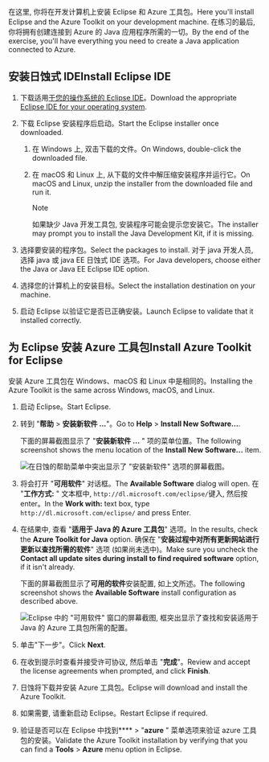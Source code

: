 <span data-ttu-id="b6ce2-101">在这里, 你将在开发计算机上安装 Eclipse 和 Azure 工具包。</span><span class="sxs-lookup"><span data-stu-id="b6ce2-101">Here you'll install Eclipse and the Azure Toolkit on your development machine.</span></span> <span data-ttu-id="b6ce2-102">在练习的最后, 你将拥有创建连接到 Azure 的 Java 应用程序所需的一切。</span><span class="sxs-lookup"><span data-stu-id="b6ce2-102">By the end of the exercise, you'll have everything you need to create a Java application connected to Azure.</span></span>

## <a name="install-eclipse-ide"></a><span data-ttu-id="b6ce2-103">安装日蚀式 IDE</span><span class="sxs-lookup"><span data-stu-id="b6ce2-103">Install Eclipse IDE</span></span>

1. <span data-ttu-id="b6ce2-104">下载适用[于您的操作系统的 Eclipse IDE](https://www.eclipse.org/downloads/packages/installer)。</span><span class="sxs-lookup"><span data-stu-id="b6ce2-104">Download the appropriate [Eclipse IDE for your operating system](https://www.eclipse.org/downloads/packages/installer).</span></span>

1. <span data-ttu-id="b6ce2-105">下载 Eclipse 安装程序后启动。</span><span class="sxs-lookup"><span data-stu-id="b6ce2-105">Start the Eclipse installer once downloaded.</span></span>

    1. <span data-ttu-id="b6ce2-106">在 Windows 上, 双击下载的文件。</span><span class="sxs-lookup"><span data-stu-id="b6ce2-106">On Windows, double-click the downloaded file.</span></span>

    1. <span data-ttu-id="b6ce2-107">在 macOS 和 Linux 上, 从下载的文件中解压缩安装程序并运行它。</span><span class="sxs-lookup"><span data-stu-id="b6ce2-107">On macOS and Linux, unzip the installer from the downloaded file and run it.</span></span>

        > [!NOTE]
        > <span data-ttu-id="b6ce2-108">如果缺少 Java 开发工具包, 安装程序可能会提示您安装它。</span><span class="sxs-lookup"><span data-stu-id="b6ce2-108">The installer may prompt you to install the Java Development Kit, if it is missing.</span></span>

1. <span data-ttu-id="b6ce2-109">选择要安装的程序包。</span><span class="sxs-lookup"><span data-stu-id="b6ce2-109">Select the packages to install.</span></span> <span data-ttu-id="b6ce2-110">对于 java 开发人员, 选择 java 或 java EE 日蚀式 IDE 选项。</span><span class="sxs-lookup"><span data-stu-id="b6ce2-110">For Java developers, choose either the Java or Java EE Eclipse IDE option.</span></span>

1. <span data-ttu-id="b6ce2-111">选择您的计算机上的安装目标。</span><span class="sxs-lookup"><span data-stu-id="b6ce2-111">Select the installation destination on your machine.</span></span>

1. <span data-ttu-id="b6ce2-112">启动 Eclipse 以验证它是否已正确安装。</span><span class="sxs-lookup"><span data-stu-id="b6ce2-112">Launch Eclipse to validate that it installed correctly.</span></span>

## <a name="install-azure-toolkit-for-eclipse"></a><span data-ttu-id="b6ce2-113">为 Eclipse 安装 Azure 工具包</span><span class="sxs-lookup"><span data-stu-id="b6ce2-113">Install Azure Toolkit for Eclipse</span></span>

<span data-ttu-id="b6ce2-114">安装 Azure 工具包在 Windows、macOS 和 Linux 中是相同的。</span><span class="sxs-lookup"><span data-stu-id="b6ce2-114">Installing the Azure Toolkit is the same across Windows, macOS, and Linux.</span></span>

1. <span data-ttu-id="b6ce2-115">启动 Eclipse。</span><span class="sxs-lookup"><span data-stu-id="b6ce2-115">Start Eclipse.</span></span>

1. <span data-ttu-id="b6ce2-116">转到 "**帮助** > **安装新软件 ...**"。</span><span class="sxs-lookup"><span data-stu-id="b6ce2-116">Go to **Help** > **Install New Software...**.</span></span>

    <span data-ttu-id="b6ce2-117">下面的屏幕截图显示了 "**安装新软件 ...** " 项的菜单位置。</span><span class="sxs-lookup"><span data-stu-id="b6ce2-117">The following screenshot shows the menu location of the **Install New Software...** item.</span></span>

    ![在日蚀的帮助菜单中突出显示了 "安装新软件" 选项的屏幕截图。](../media/7-eclipse-install-new-software.png)

1. <span data-ttu-id="b6ce2-119">将会打开 "**可用软件**" 对话框。</span><span class="sxs-lookup"><span data-stu-id="b6ce2-119">The **Available Software** dialog will open.</span></span> <span data-ttu-id="b6ce2-120">在 "**工作方式:** " 文本框中, `http://dl.microsoft.com/eclipse/`键入, 然后按 enter。</span><span class="sxs-lookup"><span data-stu-id="b6ce2-120">In the **Work with:** text box, type `http://dl.microsoft.com/eclipse/` and press Enter.</span></span>

1. <span data-ttu-id="b6ce2-121">在结果中, 查看 "**适用于 Java 的 Azure 工具包**" 选项。</span><span class="sxs-lookup"><span data-stu-id="b6ce2-121">In the results, check the **Azure Toolkit for Java** option.</span></span> <span data-ttu-id="b6ce2-122">确保在 "**安装过程中对所有更新网站进行更新以查找所需的软件**" 选项 (如果尚未选中)。</span><span class="sxs-lookup"><span data-stu-id="b6ce2-122">Make sure you uncheck the **Contact all update sites during install to find required software** option, if it isn't already.</span></span>

    <span data-ttu-id="b6ce2-123">下面的屏幕截图显示了**可用的软件**安装配置, 如上文所述。</span><span class="sxs-lookup"><span data-stu-id="b6ce2-123">The following screenshot shows the **Available Software** install configuration as described above.</span></span>

    ![Eclipse 中的 "可用软件" 窗口的屏幕截图, 框突出显示了查找和安装适用于 Java 的 Azure 工具包所需的配置。](../media/7-eclipse-download-azure-toolkit-for-java.png)

1. <span data-ttu-id="b6ce2-125">单击"下一步"。</span><span class="sxs-lookup"><span data-stu-id="b6ce2-125">Click **Next**.</span></span>

1. <span data-ttu-id="b6ce2-126">在收到提示时查看并接受许可协议, 然后单击 "**完成**"。</span><span class="sxs-lookup"><span data-stu-id="b6ce2-126">Review and accept the license agreements when prompted, and click **Finish**.</span></span>

1. <span data-ttu-id="b6ce2-127">日蚀将下载并安装 Azure 工具包。</span><span class="sxs-lookup"><span data-stu-id="b6ce2-127">Eclipse will download and install the Azure Toolkit.</span></span>

1. <span data-ttu-id="b6ce2-128">如果需要, 请重新启动 Eclipse。</span><span class="sxs-lookup"><span data-stu-id="b6ce2-128">Restart Eclipse if required.</span></span>

1. <span data-ttu-id="b6ce2-129">验证是否可以在 Eclipse 中找到\*\*\*\* > "**azure** " 菜单选项来验证 azure 工具包的安装。</span><span class="sxs-lookup"><span data-stu-id="b6ce2-129">Validate the Azure Toolkit installation by verifying that you can find a **Tools** > **Azure** menu option in Eclipse.</span></span>
